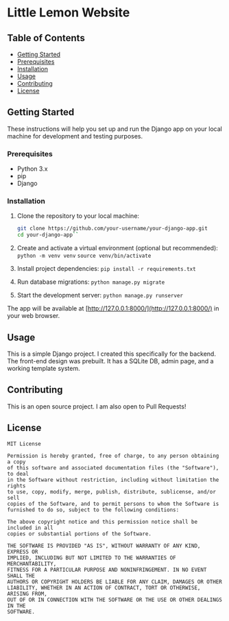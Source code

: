 
# Little Lemon Website

## Table of Contents

- [Getting Started](#getting-started)
- [Prerequisites](#prerequisites)
- [Installation](#installation)
- [Usage](#usage)
- [Contributing](#contributing)
- [License](#license)

## Getting Started

These instructions will help you set up and run the Django app on your local machine for development and testing purposes.

### Prerequisites

- Python 3.x
- pip
- Django 

### Installation

1. Clone the repository to your local machine:

   ```bash
   git clone https://github.com/your-username/your-django-app.git
   cd your-django-app`` 

2.  Create and activate a virtual environment (optional but recommended):
   `python -m venv venv`
   `source venv/bin/activate` 
    
3.  Install project dependencies:
 `pip install -r requirements.txt` 
    
4. Run database migrations:
 `python manage.py migrate` 
    
5.  Start the development server:
  `python manage.py runserver` 
    
The app will be available at [http://127.0.0.1:8000/](http://127.0.0.1:8000/) in your web browser.
    

## Usage

This is a simple Django project. I created this specifically for the backend. The front-end design was prebuilt. It has a SQLite DB, admin page, and a working template system.

## Contributing

This is an open source project. I am also open to Pull Requests!

## License

```
MIT License

Permission is hereby granted, free of charge, to any person obtaining a copy
of this software and associated documentation files (the "Software"), to deal
in the Software without restriction, including without limitation the rights
to use, copy, modify, merge, publish, distribute, sublicense, and/or sell
copies of the Software, and to permit persons to whom the Software is
furnished to do so, subject to the following conditions:

The above copyright notice and this permission notice shall be included in all
copies or substantial portions of the Software.

THE SOFTWARE IS PROVIDED "AS IS", WITHOUT WARRANTY OF ANY KIND, EXPRESS OR
IMPLIED, INCLUDING BUT NOT LIMITED TO THE WARRANTIES OF MERCHANTABILITY,
FITNESS FOR A PARTICULAR PURPOSE AND NONINFRINGEMENT. IN NO EVENT SHALL THE
AUTHORS OR COPYRIGHT HOLDERS BE LIABLE FOR ANY CLAIM, DAMAGES OR OTHER
LIABILITY, WHETHER IN AN ACTION OF CONTRACT, TORT OR OTHERWISE, ARISING FROM,
OUT OF OR IN CONNECTION WITH THE SOFTWARE OR THE USE OR OTHER DEALINGS IN THE
SOFTWARE.
```
